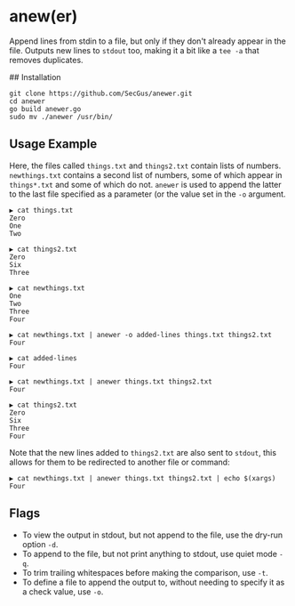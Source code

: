 # anew(er)

Append lines from stdin to a file, but only if they don't already appear in the file.
Outputs new lines to `stdout` too, making it a bit like a `tee -a` that removes duplicates.

## Installation

```
git clone https://github.com/SecGus/anewer.git
cd anewer
go build anewer.go
sudo mv ./anewer /usr/bin/
```

## Usage Example

Here, the files called `things.txt` and `things2.txt` contain lists of numbers. `newthings.txt` contains a second
list of numbers, some of which appear in `things*.txt` and some of which do not. `anewer` is used
to append the latter to the last file specified as a parameter (or the value set in the `-o` argument.


```
▶ cat things.txt
Zero
One
Two

▶ cat things2.txt
Zero
Six
Three

▶ cat newthings.txt
One
Two
Three
Four

▶ cat newthings.txt | anewer -o added-lines things.txt things2.txt
Four

▶ cat added-lines
Four

▶ cat newthings.txt | anewer things.txt things2.txt
Four

▶ cat things2.txt
Zero
Six
Three
Four

```

Note that the new lines added to `things2.txt` are also sent to `stdout`, this allows for them to
be redirected to another file or command:

```
▶ cat newthings.txt | anewer things.txt things2.txt | echo $(xargs)
Four
```

## Flags

- To view the output in stdout, but not append to the file, use the dry-run option `-d`.
- To append to the file, but not print anything to stdout, use quiet mode `-q`.
- To trim trailing whitespaces before making the comparison, use `-t`.
- To define a file to append the output to, without needing to specify it as a check value, use `-o`.
